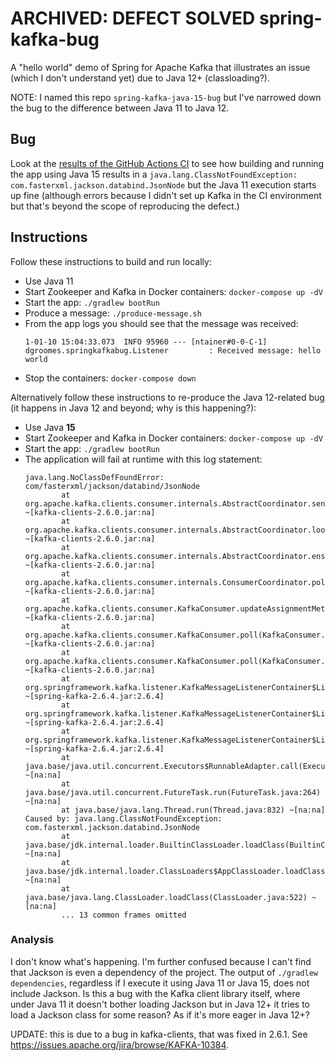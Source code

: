 # ARCHIVED: DEFECT SOLVED spring-kafka-bug

A "hello world" demo of Spring for Apache Kafka that illustrates an issue (which I don't understand yet) due to Java 12+ (classloading?).

NOTE: I named this repo `spring-kafka-java-15-bug` but I've narrowed down the bug to the difference between Java 11 to
Java 12.

## Bug

Look at the [results of the GitHub Actions CI](https://github.com/dgroomes/spring-kafka-java-15-bug/actions) to see how 
building and running the app using Java 15 results in a `java.lang.ClassNotFoundException: com.fasterxml.jackson.databind.JsonNode`
but the Java 11 execution starts up fine (although errors because I didn't set up Kafka in the CI environment but that's
beyond the scope of reproducing the defect.)

## Instructions

Follow these instructions to build and run locally:
* Use Java 11
* Start Zookeeper and Kafka in Docker containers:
  `docker-compose up -dV` 
* Start the app:
  `./gradlew bootRun`
* Produce a message:
  `./produce-message.sh`
* From the app logs you should see that the message was received:
  ```
  1-01-10 15:04:33.073  INFO 95960 --- [ntainer#0-0-C-1] dgroomes.springkafkabug.Listener         : Received message: hello world
  ```
* Stop the containers:
  `docker-compose down`

Alternatively follow these instructions to re-produce the Java 12-related bug (it happens in Java 12 and beyond; why is this happening?):

* Use Java **15**
* Start Zookeeper and Kafka in Docker containers:
  `docker-compose up -dV`
* Start the app:
  `./gradlew bootRun`
* The application will fail at runtime with this log statement:
  ```
  java.lang.NoClassDefFoundError: com/fasterxml/jackson/databind/JsonNode
          at org.apache.kafka.clients.consumer.internals.AbstractCoordinator.sendFindCoordinatorRequest(AbstractCoordinator.java:787) ~[kafka-clients-2.6.0.jar:na]
          at org.apache.kafka.clients.consumer.internals.AbstractCoordinator.lookupCoordinator(AbstractCoordinator.java:269) ~[kafka-clients-2.6.0.jar:na]
          at org.apache.kafka.clients.consumer.internals.AbstractCoordinator.ensureCoordinatorReady(AbstractCoordinator.java:236) ~[kafka-clients-2.6.0.jar:na]
          at org.apache.kafka.clients.consumer.internals.ConsumerCoordinator.poll(ConsumerCoordinator.java:485) ~[kafka-clients-2.6.0.jar:na]
          at org.apache.kafka.clients.consumer.KafkaConsumer.updateAssignmentMetadataIfNeeded(KafkaConsumer.java:1268) ~[kafka-clients-2.6.0.jar:na]
          at org.apache.kafka.clients.consumer.KafkaConsumer.poll(KafkaConsumer.java:1230) ~[kafka-clients-2.6.0.jar:na]
          at org.apache.kafka.clients.consumer.KafkaConsumer.poll(KafkaConsumer.java:1210) ~[kafka-clients-2.6.0.jar:na]
          at org.springframework.kafka.listener.KafkaMessageListenerContainer$ListenerConsumer.doPoll(KafkaMessageListenerContainer.java:1269) ~[spring-kafka-2.6.4.jar:2.6.4]
          at org.springframework.kafka.listener.KafkaMessageListenerContainer$ListenerConsumer.pollAndInvoke(KafkaMessageListenerContainer.java:1160) ~[spring-kafka-2.6.4.jar:2.6.4]
          at org.springframework.kafka.listener.KafkaMessageListenerContainer$ListenerConsumer.run(KafkaMessageListenerContainer.java:1073) ~[spring-kafka-2.6.4.jar:2.6.4]
          at java.base/java.util.concurrent.Executors$RunnableAdapter.call(Executors.java:515) ~[na:na]
          at java.base/java.util.concurrent.FutureTask.run(FutureTask.java:264) ~[na:na]
          at java.base/java.lang.Thread.run(Thread.java:832) ~[na:na]
  Caused by: java.lang.ClassNotFoundException: com.fasterxml.jackson.databind.JsonNode
          at java.base/jdk.internal.loader.BuiltinClassLoader.loadClass(BuiltinClassLoader.java:606) ~[na:na]
          at java.base/jdk.internal.loader.ClassLoaders$AppClassLoader.loadClass(ClassLoaders.java:168) ~[na:na]
          at java.base/java.lang.ClassLoader.loadClass(ClassLoader.java:522) ~[na:na]
          ... 13 common frames omitted
  ```


### Analysis

I don't know what's happening. I'm further confused because I can't find that Jackson is even a dependency of the project.
The output of `./gradlew dependencies`, regardless if I execute it using Java 11 or Java 15, does not include Jackson. Is
this a bug with the Kafka client library itself, where under Java 11 it doesn't bother loading Jackson but in Java 12+ it
tries to load a Jackson class for some reason? As if it's more eager in Java 12+?

UPDATE: this is due to a bug in kafka-clients, that was fixed in 2.6.1. See <https://issues.apache.org/jira/browse/KAFKA-10384>.
